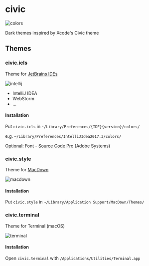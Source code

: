 # civic

![colors](https://github.com/divadretlaw/civic/raw/master/colors/colors.png)

Dark themes inspired by Xcode's Civic theme

## Themes

### civic.icls

Theme for [JetBrains IDEs](http://jetbrains.com)

![intellij](https://cloud.githubusercontent.com/assets/6899256/25715475/e73d5f98-30fb-11e7-859f-d5135519c90f.png)

* IntelliJ IDEA
* WebStorm
* ...

#### Installation

Put `civic.icls` in `~/Library/Preferences/{IDE}{version}/colors/`

e.g. `~/Library/Preferences/IntelliJIdea2017.3/colors/`

Optional: Font - [Source Code Pro](https://adobe-fonts.github.io/source-code-pro/) (Adobe Systems)

### civic.style

Theme for [MacDown](http://macdown.uranusjr.com)

![macdown](https://cloud.githubusercontent.com/assets/6899256/25715477/e7442e2c-30fb-11e7-85ee-a8bf6e8dc004.png)

#### Installation

Put `civic.style` in `~/Library/Application Support/MacDown/Themes/`

### civic.terminal

Theme for Terminal (macOS)

![terminal](https://cloud.githubusercontent.com/assets/6899256/25715476/e73e3f44-30fb-11e7-9698-903f22f01f23.png)

#### Installation

Open `civic.terminal` with `/Applications/Utilities/Terminal.app`